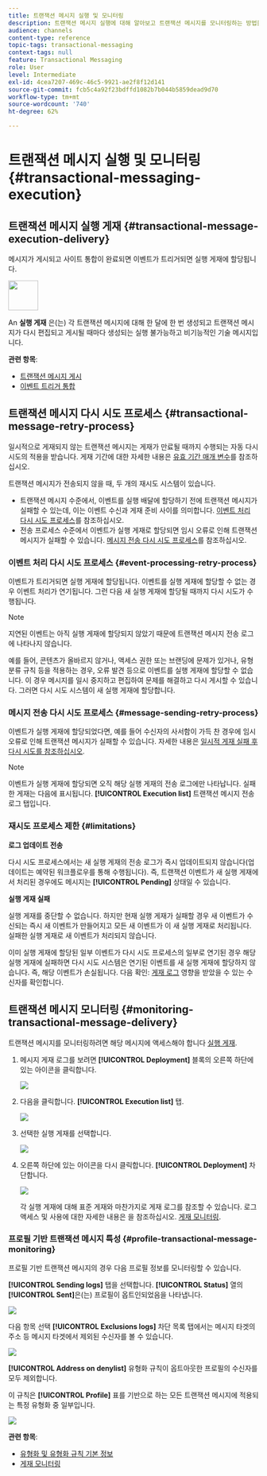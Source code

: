 ```yaml
---
title: 트랜잭션 메시지 실행 및 모니터링
description: 트랜잭션 메시지 실행에 대해 알아보고 트랜잭션 메시지를 모니터링하는 방법을 알아봅니다.
audience: channels
content-type: reference
topic-tags: transactional-messaging
context-tags: null
feature: Transactional Messaging
role: User
level: Intermediate
exl-id: 4cea7207-469c-46c5-9921-ae2f8f12d141
source-git-commit: fcb5c4a92f23bdffd1082b7b044b5859dead9d70
workflow-type: tm+mt
source-wordcount: '740'
ht-degree: 62%

---
```


# 트랜잭션 메시지 실행 및 모니터링 {#transactional-messaging-execution}

## 트랜잭션 메시지 실행 게재 {#transactional-message-execution-delivery}

메시지가 게시되고 사이트 통합이 완료되면 이벤트가 트리거되면 실행 게재에 할당됩니다.

<img src="assets/do-not-localize/icon_concepts.svg" width="60px">

An **실행 게재** 은(는) 각 트랜잭션 메시지에 대해 한 달에 한 번 생성되고 트랜잭션 메시지가 다시 편집되고 게시될 때마다 생성되는 실행 불가능하고 비기능적인 기술 메시지입니다.

**관련 항목**:
* [트랜잭션 메시지 게시](../../channels/using/publishing-transactional-message.md#publishing-a-transactional-message)
* [이벤트 트리거 통합](../../channels/using/getting-started-with-transactional-msg.md#integrate-event-trigger)

## 트랜잭션 메시지 다시 시도 프로세스 {#transactional-message-retry-process}

일시적으로 게재되지 않는 트랜잭션 메시지는 게재가 만료될 때까지 수행되는 자동 다시 시도의 적용을 받습니다. 게재 기간에 대한 자세한 내용은 [유효 기간 매개 변수](../../administration/using/configuring-email-channel.md#validity-period-parameters)를 참조하십시오.

트랜잭션 메시지가 전송되지 않을 때, 두 개의 재시도 시스템이 있습니다.

* 트랜잭션 메시지 수준에서, 이벤트를 실행 배달에 할당하기 전에 트랜잭션 메시지가 실패할 수 있는데, 이는 이벤트 수신과 게재 준비 사이를 의미합니다. [이벤트 처리 다시 시도 프로세스](#event-processing-retry-process)를 참조하십시오.
* 전송 프로세스 수준에서 이벤트가 실행 게재로 할당되면 임시 오류로 인해 트랜잭션 메시지가 실패할 수 있습니다. [메시지 전송 다시 시도 프로세스](#message-sending-retry-process)를 참조하십시오.

### 이벤트 처리 다시 시도 프로세스 {#event-processing-retry-process}

이벤트가 트리거되면 실행 게재에 할당됩니다. 이벤트를 실행 게재에 할당할 수 없는 경우 이벤트 처리가 연기됩니다. 그런 다음 새 실행 게재에 할당될 때까지 다시 시도가 수행됩니다.

>[!NOTE]
>
>지연된 이벤트는 아직 실행 게재에 할당되지 않았기 때문에 트랜잭션 메시지 전송 로그에 나타나지 않습니다.

예를 들어, 콘텐츠가 올바르지 않거나, 액세스 권한 또는 브랜딩에 문제가 있거나, 유형 분류 규칙 등을 적용하는 경우, 오류 발견 등으로 이벤트를 실행 게재에 할당할 수 없습니다. 이 경우 메시지를 일시 중지하고 편집하여 문제를 해결하고 다시 게시할 수 있습니다. 그러면 다시 시도 시스템이 새 실행 게재에 할당합니다.

### 메시지 전송 다시 시도 프로세스 {#message-sending-retry-process}

이벤트가 실행 게재에 할당되었다면, 예를 들어 수신자의 사서함이 가득 찬 경우에 임시 오류로 인해 트랜잭션 메시지가 실패할 수 있습니다. 자세한 내용은 [일시적 게재 실패 후 다시 시도를 참조하십시오](../../sending/using/understanding-delivery-failures.md#retries-after-a-delivery-temporary-failure).

>[!NOTE]
>
>이벤트가 실행 게재에 할당되면 오직 해당 실행 게재의 전송 로그에만 나타납니다. 실패한 게재는 다음에 표시됩니다. **[!UICONTROL Execution list]** 트랜잭션 메시지 전송 로그 탭입니다.

### 재시도 프로세스 제한 {#limitations}

**로그 업데이트 전송**

다시 시도 프로세스에서는 새 실행 게재의 전송 로그가 즉시 업데이트되지 않습니다(업데이트는 예약된 워크플로우를 통해 수행됩니다). 즉, 트랜잭션 이벤트가 새 실행 게재에서 처리된 경우에도 메시지는 **[!UICONTROL Pending]** 상태일 수 있습니다.

**실행 게재 실패**

실행 게재를 중단할 수 없습니다. 하지만 현재 실행 게재가 실패할 경우 새 이벤트가 수신되는 즉시 새 이벤트가 만들어지고 모든 새 이벤트가 이 새 실행 게재로 처리됩니다. 실패한 실행 게재로 새 이벤트가 처리되지 않습니다.

이미 실행 게재에 할당된 일부 이벤트가 다시 시도 프로세스의 일부로 연기된 경우 해당 실행 게재에 실패하면 다시 시도 시스템은 연기된 이벤트를 새 실행 게재에 할당하지 않습니다. 즉, 해당 이벤트가 손실됩니다. 다음 확인: [게재 로그](#monitoring-transactional-message-delivery) 영향을 받았을 수 있는 수신자를 확인합니다.

## 트랜잭션 메시지 모니터링 {#monitoring-transactional-message-delivery}

트랜잭션 메시지를 모니터링하려면 해당 메시지에 액세스해야 합니다 [실행 게재](#transactional-message-execution-delivery).

1. 메시지 게재 로그를 보려면 **[!UICONTROL Deployment]** 블록의 오른쪽 하단에 있는 아이콘을 클릭합니다.

   ![](assets/message-center_access_logs.png)

1. 다음을 클릭합니다. **[!UICONTROL Execution list]** 탭.

   ![](assets/message-center_execution_tab.png)

1. 선택한 실행 게재를 선택합니다.

   ![](assets/message-center_execution_delivery.png)

1. 오른쪽 하단에 있는 아이콘을 다시 클릭합니다. **[!UICONTROL Deployment]** 차단합니다.

   ![](assets/message-center_execution_access_logs.png)

   각 실행 게재에 대해 표준 게재와 마찬가지로 게재 로그를 참조할 수 있습니다. 로그 액세스 및 사용에 대한 자세한 내용은 을 참조하십시오. [게재 모니터링](../../sending/using/monitoring-a-delivery.md).

### 프로필 기반 트랜잭션 메시지 특성 {#profile-transactional-message-monitoring}

프로필 기반 트랜잭션 메시지의 경우 다음 프로필 정보를 모니터링할 수 있습니다.

**[!UICONTROL Sending logs]** 탭을 선택합니다. **[!UICONTROL Status]** 열의 **[!UICONTROL Sent]**&#x200B;은(는) 프로필이 옵트인되었음을 나타냅니다.

![](assets/message-center_marketing_sending_logs.png)

다음 항목 선택 **[!UICONTROL Exclusions logs]** 차단 목록 탭에서는 메시지 타겟의 주소 등 메시지 타겟에서 제외된 수신자를 볼 수 있습니다.

![](assets/message-center_marketing_exclusion_logs.png)

**[!UICONTROL Address on denylist]** 유형화 규칙이 옵트아웃한 프로필의 수신자를 모두 제외합니다.

이 규칙은 **[!UICONTROL Profile]** 표를 기반으로 하는 모든 트랜잭션 메시지에 적용되는 특정 유형화 중 일부입니다.

![](assets/message-center_marketing_typology.png)

**관련 항목**:

* [유형화 및 유형화 규칙 기본 정보](../../sending/using/about-typology-rules.md)
* [게재 모니터링](../../sending/using/monitoring-a-delivery.md)

